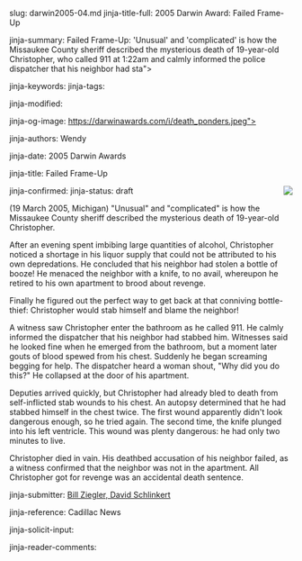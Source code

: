 slug: darwin2005-04.md
jinja-title-full: 2005 Darwin Award: Failed Frame-Up

jinja-summary: Failed Frame-Up: 'Unusual' and 'complicated' is how the Missaukee County sheriff described the mysterious death of 19-year-old Christopher, who called 911 at 1:22am and calmly informed the police dispatcher that his neighbor had sta">

jinja-keywords:
jinja-tags:

jinja-modified:

jinja-og-image: https://darwinawards.com/i/death_ponders.jpeg">

jinja-authors: Wendy

jinja-date: 2005 Darwin Awards


jinja-title: Failed Frame-Up


jinja-confirmed:
jinja-status: draft
<A href="/art/mcdonnell" target="_top"><IMG src="/i/art/mcdonnell/Failed_frame-up_color.med.jpg" align="right" border="0"></A>

(19 March 2005, Michigan) "Unusual" and "complicated" is how the Missaukee
County sheriff described the mysterious death of 19-year-old Christopher.

After an evening spent imbibing large quantities of alcohol, Christopher
noticed a shortage in his liquor supply that could not be attributed to his
own depredations. He concluded that his neighbor had stolen a bottle of
booze!	He menaced the neighbor with a knife, to no avail, whereupon he
retired to his own apartment to brood about revenge.

Finally he figured out the perfect way to get back at that conniving
bottle-thief: Christopher would stab himself and blame the neighbor!

A witness saw Christopher enter the bathroom as he called 911.	He calmly
informed the dispatcher that his neighbor had stabbed him. Witnesses said
he looked fine when he emerged from the bathroom, but a moment later gouts
of blood spewed from his chest.	 Suddenly he began screaming begging for
help. The dispatcher heard a woman shout, "Why did you do this?" He
collapsed at the door of his apartment.

Deputies arrived quickly, but Christopher had already bled to death from
self-inflicted stab wounds to his chest. An autopsy determined that he had
stabbed himself in the chest twice. The first wound apparently didn't look
dangerous enough, so he tried again. The second time, the knife plunged into
his left ventricle. This wound was plenty dangerous: he had only two
minutes to live.

Christopher died in vain. His deathbed accusation of his neighbor failed,
as a witness confirmed that the neighbor was not in the apartment. All
Christopher got for revenge was an accidental death sentence.
<P align=center>
<!--#include virtual="/inc/votebar_viewvoteonly" -->

jinja-submitter: <A HREF="mailto:REMOVE-">Bill Ziegler, David Schlinkert</A>

jinja-reference: Cadillac News

jinja-solicit-input:

jinja-reader-comments:



<!--#include file=nav_2005.html -->


